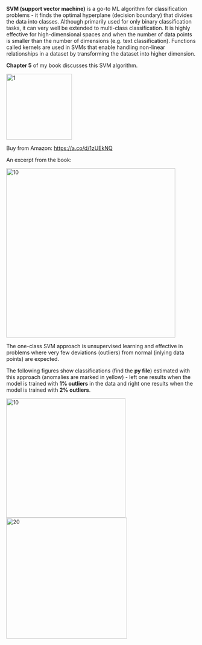
**SVM (support vector machine)** is a go-to ML algorithm for classification problems - it finds the optimal hyperplane (decision boundary) that divides the data into classes. 
Although primarily used for only binary classification tasks, it can very well be extended to multi-class classification. 
It is highly effective for high-dimensional spaces and when the number of data points is smaller than the number of dimensions (e.g. text classification).
Functions called kernels are used in SVMs that enable handling non-linear relationships in a dataset by transforming the dataset into higher dimension. 

**Chapter 5** of my book discusses this SVM algorithm.


<img width="174" alt="1" src="https://github.com/user-attachments/assets/a2874186-1b73-4330-8b13-761b0012e63a">

Buy from Amazon: https://a.co/d/1zUEkNQ

An excerpt from the book:

<img width="448" alt="10" src="https://github.com/user-attachments/assets/8599c5b8-e371-4888-86c2-3bbb3872988e">

The one-class SVM approach is unsupervised learning and effective in problems where very few deviations (outliers) from normal (inlying data points) are expected. 

The following figures show classifications (find the **py file**) estimated with this approach (anomalies are marked in yellow) - left one results when the model is trained with **1% outliers** in the data and right one results when the model is trained with **2% outliers**. 

<img width="316" alt="10" src="https://github.com/user-attachments/assets/67396369-ae48-413c-9b37-d51ee4cd97d2">    
<img width="320" alt="20" src="https://github.com/user-attachments/assets/459c243a-7cb8-4edd-9bb5-ed0b3afbb347">



